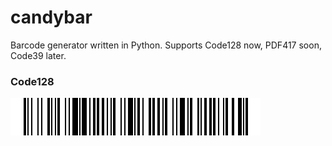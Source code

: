 # candybar
Barcode generator written in Python. Supports Code128 now, PDF417 soon, Code39 later.
### Code128
![Code128](/tests/test1.png)
